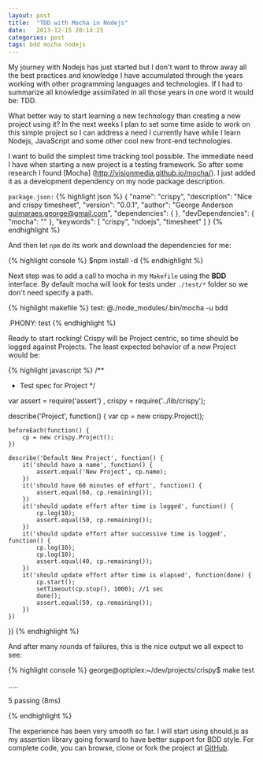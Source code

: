```yaml
---
layout: post
title:  "TDD with Mocha in Nodejs"
date:   2013-12-15 20:14:25
categories: post
tags: bdd mocha nodejs
---
```


My journey with Nodejs has just started but I don't want to throw away all the best practices and knowledge I have accumulated through the years working with other programming languages and technologies. If I had to summarize  all knowledge assimilated in all those years in one word it would be: TDD.

What better way to start learning a new technology than creating a new project using it? In the next weeks I plan to set some time aside to work on this simple project so I can address a need I currently have while I learn Nodejs, JavaScript and some other cool new front-end technologies.

I want to build the simplest time tracking tool possible. The immediate need I have when starting a new project is a testing framework. So after some research I found [Mocha] (http://visionmedia.github.io/mocha/). I just added it as a development dependency on my node package description.

`package.json:`
{% highlight json %}
{
  "name": "crispy",
  "description": "Nice and crispy timesheet",
  "version": "0.0.1",
  "author": "George Anderson <guimaraes.george@gmail.com>",
  "dependencies": {
  },
  "devDependencies": {
    "mocha": ""
  },
  "keywords": [
    "crispy",
    "ndoejs",
    "timesheet"
  ]
}
{% endhighlight %}

And then let `npm` do its work and download the dependencies for me:

{% highlight console %}
$npm install -d
{% endhighlight %}

Next step was to add a call to mocha in my `Makefile` using the **BDD** interface. By default mocha will look for tests under `./test/*` folder so we don't need specify a path.

{% highlight makefile %}
test:
	@./node_modules/.bin/mocha -u bdd

.PHONY: test
{% endhighlight %}

Ready to start rocking! Crispy will be Project centric, so time should be logged against Projects. The least expected behavior of a new Project would be:

{% highlight javascript %}
/**
*	Test spec for Project
*/

var assert = require('assert')
	, crispy = require('../lib/crispy');

describe('Project', function() {
	var cp = new crispy.Project();

	beforeEach(function() {
		cp = new crispy.Project();
	})

	describe('Default New Project', function() {
		it('should have a name', function() {
			assert.equal('New Project', cp.name);
		})
		it('should have 60 minutes of effort', function() {
			assert.equal(60, cp.remaining());
		})
		it('should update effort after time is logged', function() {
			cp.log(10);
			assert.equal(50, cp.remaining());
		})
		it('should update effort after successive time is logged', function() {
			cp.log(10);
			cp.log(10);
			assert.equal(40, cp.remaining());
		})
		it('should update effort after time is elapsed', function(done) {
			cp.start();
			setTimeout(cp.stop(), 1000); //1 sec
			done();
			assert.equal(59, cp.remaining());
		})
	})
})
{% endhighlight %}

And after many rounds of failures, this is the nice output we all expect to see:

{% highlight console %}
george@optiplex:~/dev/projects/crispy$ make test

  ․․․․․

  5 passing (8ms)


{% endhighlight %}

The experience has been very smooth so far. I will start using should.js as my assertion library going forward to have better support for BDD style. For complete code, you can browse, clone or fork the project at [GitHub](https://github.com/georgeanderson/crispy).